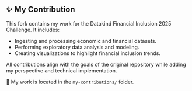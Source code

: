 ## ✨ My Contribution

This fork contains my work for the Datakind Financial Inclusion 2025 Challenge. It includes:

- Ingesting and processing economic and financial datasets.
- Performing exploratory data analysis and modeling.
- Creating visualizations to highlight financial inclusion trends.

All contributions align with the goals of the original repository while adding my perspective and technical implementation.

📁 My work is located in the `my-contributions/` folder.
